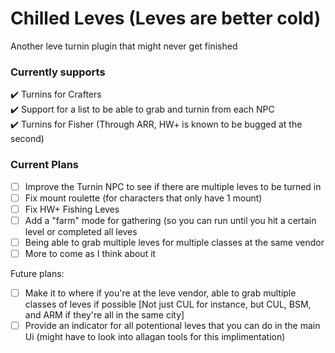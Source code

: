 # Chilled Leves (Leves are better cold)
Another leve turnin plugin that might never get finished

### Currently supports
✔️ Turnins for Crafters  
✔️ Support for a list to be able to grab and turnin from each NPC  
✔️ Turnins for Fisher (Through ARR, HW+ is known to be bugged at the second)   

### Current Plans
- [ ] Improve the Turnin NPC to see if there are multiple leves to be turned in
- [ ] Fix mount roulette (for characters that only have 1 mount)
- [ ] Fix HW+ Fishing Leves
- [ ] Add a "farm" mode for gathering (so you can run until you hit a certain level or completed all leves
- [ ] Being able to grab multiple leves for multiple classes at the same vendor 
- [ ] More to come as I think about it

Future plans:
- [ ] Make it to where if you're at the leve vendor, able to grab multiple classes of leves if possible [Not just CUL for instance, but CUL, BSM, and ARM if they're all in the same city]
- [ ] Provide an indicator for all potentional leves that you can do in the main Ui (might have to look into allagan tools for this implimentation)
